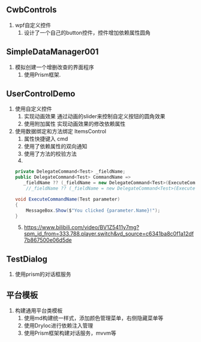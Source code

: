 
## CwbControls
1. wpf自定义控件
   1. 设计了一个自己的button控件，控件增加依赖属性圆角
## SimpleDataManager001
1. 模拟创建一个增删改查的界面程序
   1. 使用Prism框架.
## UserControlDemo
1. 使用自定义控件  
   1. 实现动画效果 通过动画的slider来控制自定义按钮的圆角效果
   2. 使用附加属性 实现动画效果的修改依赖属性
2. 使用数据绑定和方法绑定 ItemsControl
   1. 属性快捷键入 cmd
   2. 使用了依赖属性的双向通知
   3. 使用了方法的校验方法
   4.
   ```csharp
   private DelegateCommand<Test> _fieldName;
   public DelegateCommand<Test> CommandName =>
      _fieldName ?? (_fieldName = new DelegateCommand<Test>(ExecuteCommandName).ObservesCanExecute(() => IsEnabled)); 
       //_fieldName ?? (_fieldName = new DelegateCommand<Test>(ExecuteCommandName));

   void ExecuteCommandName(Test parameter)
   {
       MessageBox.Show($"You clicked {parameter.Name}!");
   }
   ```
   5. https://www.bilibili.com/video/BV1Z5411y7mg?spm_id_from=333.788.player.switch&vd_source=c6341ba8c0f1a12df7b867500e06d5de
## TestDialog
1. 使用prism的对话框服务
## 平台模板
1. 构建通用平台类模板
	1. 使用md构建统一样式，添加颜色管理菜单，右侧隐藏菜单等
	2. 使用DryIoc进行依赖注入管理
	3. 使用Prism框架构建对话服务，mvvm等